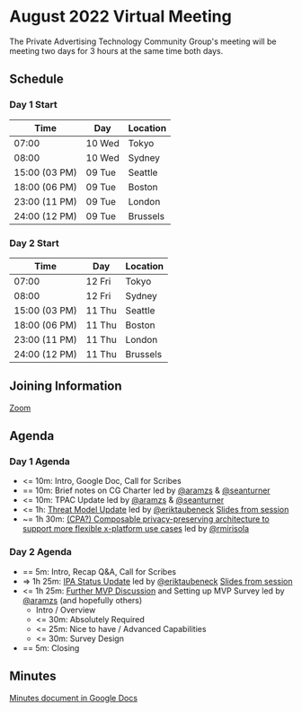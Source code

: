 # August 2022 Virtual Meeting

The Private Advertising Technology Community Group's meeting will be meeting two days for 3 hours at the same time both days.

## Schedule

### Day 1 Start

| Time          | Day    | Location      |
| ------------- | ------ | ------------- |
| 07:00         | 10 Wed | Tokyo         |
| 08:00         | 10 Wed | Sydney        |
| 15:00 (03 PM) | 09 Tue | Seattle       |
| 18:00 (06 PM) | 09 Tue | Boston        |
| 23:00 (11 PM) | 09 Tue | London        |
| 24:00 (12 PM) | 09 Tue | Brussels      |

### Day 2 Start

| Time          | Day    | Location      |
| ------------- | ------ | ------------- |
| 07:00         | 12 Fri | Tokyo         |
| 08:00         | 12 Fri | Sydney        |
| 15:00 (03 PM) | 11 Thu | Seattle       |
| 18:00 (06 PM) | 11 Thu | Boston        |
| 23:00 (11 PM) | 11 Thu | London        |
| 24:00 (12 PM) | 11 Thu | Brussels      |

## Joining Information

[Zoom](https://mit.zoom.us/j/95356244879?pwd=NDBwZmxleTMwcHFpZG1MZW1tUXhVUT09)

## Agenda

### Day 1 Agenda

- <= 10m: Intro, Google Doc, Call for Scribes
- == 10m: Brief notes on CG Charter led by [@aramzs](https://github.com/aramzs) & [@seanturner](https://github.com/seanturner)
- <= 10m: TPAC Update led by [@aramzs](https://github.com/aramzs) & [@seanturner](https://github.com/seanturner)
- <= 1h: [Threat Model Update](https://github.com/patcg/meetings/issues/69) led by [@eriktaubeneck](https://github.com/eriktaubeneck) [Slides from session](Aggregate-Measurement-Threat-Model-Draft-PATCG-Issue-69.pdf)
- ~= 1h 30m: [(CPA?) Composable privacy-preserving architecture to support more flexible x-platform use cases](https://github.com/patcg/meetings/issues/65) led by [@rmirisola](https://github.com/rmirisola)

### Day 2 Agenda

- == 5m: Intro, Recap Q&A, Call for Scribes
- => 1h 25m: [IPA Status Update](https://github.com/patcg/meetings/issues/70) led by [@eriktaubeneck](https://github.com/eriktaubeneck) [Slides from session](IPA-August-2022-Update-PATCG-Issue-70.pdf)
- <= 1h 25m: [Further MVP Discussion](https://github.com/patcg/meetings/issues/56) and Setting up MVP Survey led by [@aramzs](https://github.com/aramzs) (and hopefully others)
  - Intro / Overview
  - <= 30m: Absolutely Required
  - <= 25m: Nice to have / Advanced Capabilities
  - <= 30m: Survey Design
- == 5m: Closing

## Minutes

[Minutes document in Google Docs](https://docs.google.com/document/d/1jzUzPFH9BgkGUGTedSF8pk_GuJD_EZeggxn-UMVLZ90/edit#)

